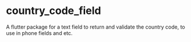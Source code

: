 # country_code_field
A flutter package for a text field to return and validate the country code, to use in phone fields and etc.
